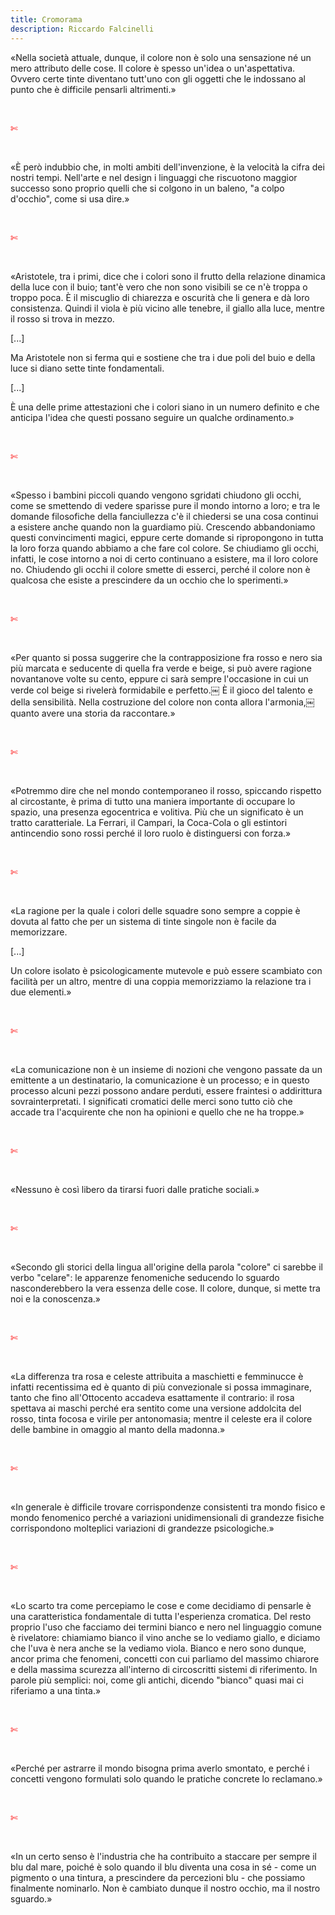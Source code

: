 ```yaml
---
title: Cromorama
description: Riccardo Falcinelli
---
```

«Nella società attuale, dunque, il colore non è solo una sensazione né un mero attributo delle cose. Il colore è spesso un'idea o un'aspettativa. Ovvero certe tinte diventano tutt'uno con gli oggetti che le indossano al punto che è difficile pensarli altrimenti.»

&nbsp;

<span style="color:red">✄</span>

&nbsp;

«È però indubbio che, in molti ambiti dell'invenzione, è la velocità la cifra dei nostri tempi. Nell'arte e nel design i linguaggi che riscuotono maggior successo sono proprio quelli che si colgono in un baleno, "a colpo d'occhio", come si usa dire.»

&nbsp;

<span style="color:red">✄</span>

&nbsp;

«Aristotele, tra i primi, dice che i colori sono il frutto della relazione dinamica della luce con il buio; tant'è vero che non sono visibili se ce n'è troppa o troppo poca. È il miscuglio di chiarezza e oscurità che li genera e dà loro consistenza. Quindi il viola è più vicino alle tenebre, il giallo alla luce, mentre il rosso si trova in mezzo.

[...]
&nbsp;

Ma Aristotele non si ferma qui e sostiene che tra i due poli del buio e della luce si diano sette tinte fondamentali.

[...]
&nbsp;

È una delle prime attestazioni che i colori siano in un numero definito e che anticipa l'idea che questi possano seguire un qualche ordinamento.»

&nbsp;

<span style="color:red">✄</span>

&nbsp;

«Spesso i bambini piccoli quando vengono sgridati chiudono gli occhi, come se smettendo di vedere sparisse pure il mondo intorno a loro; e tra le domande filosofiche della fanciullezza c'è il chiedersi se una cosa continui a esistere anche quando non la guardiamo più. Crescendo abbandoniamo questi convincimenti magici, eppure certe domande si ripropongono in tutta la loro forza quando abbiamo a che fare col colore. Se chiudiamo gli occhi, infatti, le cose intorno a noi di certo continuano a esistere, ma il loro colore no. Chiudendo gli occhi il colore smette di esserci, perché il colore non è qualcosa che esiste a prescindere da un occhio che lo sperimenti.»

&nbsp;

<span style="color:red">✄</span>

&nbsp;

«Per quanto si possa suggerire che la contrapposizione fra rosso e nero sia più marcata e seducente di quella fra verde e beige, si può avere ragione novantanove volte su cento, eppure ci sarà sempre l'occasione in cui un verde col beige si rivelerà formidabile e perfetto.￼ È il gioco del talento e della sensibilità. Nella costruzione del colore non conta allora l'armonia,￼ quanto avere una storia da raccontare.»

&nbsp;

<span style="color:red">✄</span>

&nbsp;

«Potremmo dire che nel mondo contemporaneo il rosso, spiccando rispetto al circostante, è prima di tutto una maniera importante di occupare lo spazio, una presenza egocentrica e volitiva. Più che un significato è un tratto caratteriale. La Ferrari, il Campari, la Coca-Cola o gli estintori antincendio sono rossi perché il loro ruolo è distinguersi con forza.»

&nbsp;

<span style="color:red">✄</span>

&nbsp;

«La ragione per la quale i colori delle squadre sono sempre a coppie è dovuta al fatto che per un sistema di tinte singole non è facile da memorizzare.

[...]
&nbsp;

Un colore isolato è psicologicamente mutevole e può essere scambiato con facilità per un altro, mentre di una coppia memorizziamo la relazione tra i due elementi.»

&nbsp;

<span style="color:red">✄</span>

&nbsp;

«La comunicazione non è un insieme di nozioni che vengono passate da un emittente a un destinatario, la comunicazione è un processo; e in questo processo alcuni pezzi possono andare perduti, essere fraintesi o addirittura sovrainterpretati. I significati cromatici delle merci sono tutto ciò che accade tra l'acquirente che non ha opinioni e quello che ne ha troppe.»

&nbsp;

<span style="color:red">✄</span>

&nbsp;

«Nessuno è così libero da tirarsi fuori dalle pratiche sociali.»

&nbsp;

<span style="color:red">✄</span>

&nbsp;

«Secondo gli storici della lingua all'origine della parola "colore" ci sarebbe il verbo "celare": le apparenze fenomeniche seducendo lo sguardo nasconderebbero la vera essenza delle cose. Il colore, dunque, si mette tra noi e la conoscenza.»

&nbsp;

<span style="color:red">✄</span>

&nbsp;

«La differenza tra rosa e celeste attribuita a maschietti e femminucce è infatti recentissima ed è quanto di più convezionale si possa immaginare, tanto che fino all'Ottocento accadeva esattamente il contrario: il rosa spettava ai maschi perché era sentito come una versione addolcita del rosso, tinta focosa e virile per antonomasia; mentre il celeste era il colore delle bambine in omaggio al manto della madonna.»

&nbsp;

<span style="color:red">✄</span>

&nbsp;

«In generale è difficile trovare corrispondenze consistenti tra mondo fisico e mondo fenomenico perché a variazioni unidimensionali di grandezze fisiche corrispondono molteplici variazioni di grandezze psicologiche.»

&nbsp;

<span style="color:red">✄</span>

&nbsp;

«Lo scarto tra come percepiamo le cose e come decidiamo di pensarle è una caratteristica fondamentale di tutta l'esperienza cromatica.
Del resto proprio l'uso che facciamo dei termini bianco e nero nel linguaggio comune è rivelatore: chiamiamo bianco il vino anche se lo vediamo giallo, e diciamo che l'uva è nera anche se la vediamo viola. Bianco e nero sono dunque, ancor prima che fenomeni, concetti con cui parliamo del massimo chiarore e della massima scurezza all'interno di circoscritti sistemi di riferimento. In parole più semplici: noi, come gli antichi, dicendo "bianco" quasi mai ci riferiamo a una tinta.»

&nbsp;

<span style="color:red">✄</span>

&nbsp;

«Perché per astrarre il mondo bisogna prima averlo smontato, e perché i concetti vengono formulati solo quando le pratiche concrete lo reclamano.»

&nbsp;

<span style="color:red">✄</span>

&nbsp;

«In un certo senso è l'industria che ha contribuito a staccare per sempre il blu dal mare, poiché è solo quando il blu diventa una cosa in sé - come un pigmento o una tintura, a prescindere da percezioni blu - che possiamo finalmente nominarlo. Non è cambiato dunque il nostro occhio, ma il nostro sguardo.»
